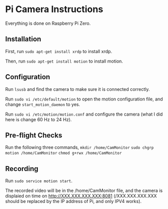 # Pi Camera Instructions
Everything is done on Raspberry Pi Zero.

## Installation
First, run `sudo apt-get install xrdp` to install xrdp.

Then, run `sudo apt-get install motion` to install motion.

## Configuration
Run `lsusb` and find the camera to make sure it is connected correctly.

Run `sudo vi /etc/default/motion` to open the motion configuration file, and change `start_motion_daemon` to yes.

Run `sudo vi /etc/motion/motion.conf` and configure the camera (what I did here is change 60 Hz to 24 Hz).

## Pre-flight Checks
Run the following three commands,
`mkdir /home/CamMonitor`
`sudo chgrp motion /home/CamMonitor`
`chmod g+rwx /home/CamMonitor`

## Recording
Run `sudo service motion start`.

The recorded video will be in the /home/CamMonitor file, and the camera is displaied on time on http://XXX.XXX.XXX.XXX:8081 (/XXX.XXX.XXX.XXX should be replaced by the IP address of Pi, and only IPV4 works).

